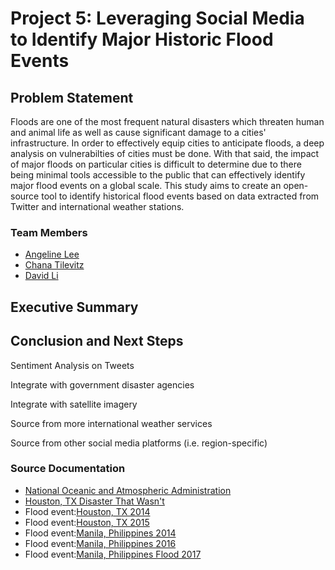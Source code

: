 # Project 5: Leveraging Social Media to Identify Major Historic Flood Events

## Problem Statement
Floods are one of the most frequent natural disasters which threaten human and animal life as well as cause significant damage to a cities' infrastructure. In order to effectively equip cities to anticipate floods, a deep analysis on vulnerabilties of cities must be done. With that said, the impact of major floods on particular cities is difficult to determine due to there being minimal tools accessible to the public that can effectively identify major flood events on a global scale. This study aims to create an open-source tool to identify historical flood events based on data extracted from Twitter and international weather stations.


### Team Members
* [Angeline Lee](https://www.linkedin.com/in/angelinevlee/)
* [Chana Tilevitz](https://www.linkedin.com/in/chanatilevitz/)
* [David Li](https://www.linkedin.com/in/davidgnli/)

## Executive Summary



## Conclusion and Next Steps

Sentiment Analysis on Tweets

Integrate with government disaster agencies

Integrate with satellite imagery

Source from more international weather services

Source from other social media platforms (i.e. region-specific)


### Source Documentation
* [National Oceanic and Atmospheric Administration](https://www.noaa.gov/weather)
* [Houston, TX Disaster That Wasn't](https://www.houstonpublicmedia.org/articles/news/2017/06/22/205744/the-storm-that-wasnt/)
* Flood event:[Houston, TX 2014](http://floodlist.com/america/usa/thunderstorm-flash-floods-houston-texas)
* Flood event:[Houston, TX 2015](http://floodlist.com/america/usa/texas-floods-6-killed-after-storms-sweep-through-austin-and-houston)
* Flood event:[Manila, Philippines 2014](https://center.noah.up.edu.ph/habagat-2014-flood-marikina-city/)
* Flood event:[Manila, Philippines 2016](http://floodlist.com/asia/philippines-floods-manila-central-luzon-calabarzon-august-2016)
* Flood event:[Manila, Philippines Flood 2017](https://www.rappler.com/move-ph/issues/disasters/181867-flooded-areas-metro-manila-september-12)
